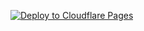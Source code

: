 [![Deploy to Cloudflare Pages](https://deploy.workers.cloudflare.com/button)](https://dash.cloudflare.com/?to=/:account/pages/new?url=https://github.com/js13kGames/coup-ahoo)
